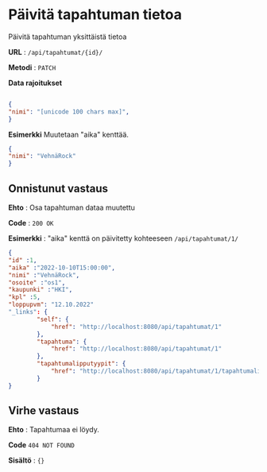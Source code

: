 # Päivitä tapahtuman tietoa

Päivitä tapahtuman yksittäistä tietoa

**URL** : `/api/tapahtumat/{id}/`

**Metodi** : `PATCH`

**Data rajoitukset**

```json

{
"nimi": "[unicode 100 chars max]",
}
```
**Esimerkki** Muutetaan "aika" kenttää.

```json
{
"nimi": "VehnäRock"
}
```

## Onnistunut vastaus

**Ehto** : Osa tapahtuman dataa muutettu

**Code** : `200 OK`

**Esimerkki** : "aika" kenttä on päivitetty kohteeseen `/api/tapahtumat/1/`

```json
{
"id" :1,
"aika" :"2022-10-10T15:00:00",
"nimi" :"VehnäRock",
"osoite" :"os1",
"kaupunki" :"HKI",
"kpl" :5,
"loppupvm": "12.10.2022"
"_links": {
        "self": {
            "href": "http://localhost:8080/api/tapahtumat/1"
        },
        "tapahtuma": {
            "href": "http://localhost:8080/api/tapahtumat/1"
        },
        "tapahtumalipputyypit": {
            "href": "http://localhost:8080/api/tapahtumat/1/tapahtumalipputyypit"
        }
}
```

## Virhe vastaus

**Ehto** : Tapahtumaa ei löydy.

**Code** `404 NOT FOUND`

**Sisältö** : `{}`
